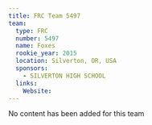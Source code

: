```yaml
---
title: FRC Team 5497
team:
  type: FRC
  number: 5497
  name: Foxes
  rookie_year: 2015
  location: Silverton, OR, USA
  sponsors:
    - SILVERTON HIGH SCHOOL
  links:
    Website: 
---
```

No content has been added for this team